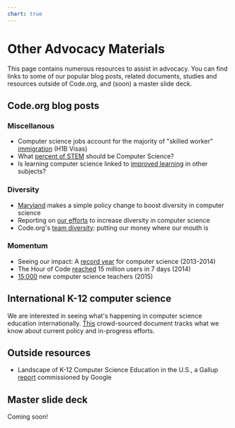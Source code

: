 ```yaml
---
chart: true
---
```

# Other Advocacy Materials

This page contains numerous resources to assist in advocacy. You can find links to some of our popular blog posts, related documents, studies and resources outside of Code.org, and (soon) a master slide deck.  


## Code.org blog posts
### Miscellanous

* Computer science jobs account for the majority of "skilled worker" [immigration](http://blog.code.org/post/116568172243/with-all-the-national-debate-on-immigration-i) (H1B Visas)
* What [percent of STEM](http://blog.code.org/post/89267280803/stem) should be Computer Science?
* Is learning computer science linked to [improved learning](http://blog.code.org/post/125429946375/cs-other-subjects)  in other subjects?


### Diversity

* [Maryland](http://blog.code.org/post/121123281798/md) makes a simple policy change to boost diversity in computer science
* Reporting on [our efforts](http://blog.code.org/post/98856300118/diversity) to increase diversity in computer science
* Code.org's [team diversity](http://blog.code.org/post/98703117328/codeorgs-team-diversity-putting-our-money-where): putting our money where our mouth is

### Momentum

* Seeing our impact: A [record year](http://blog.code.org/post/91961669383/ap-computer-science) for computer science (2013-2014)
* The Hour of Code [reached](http://blog.code.org/post/70175643054/stats) 15 million users in 7 days (2014)
* [15,000](http://blog.code.org/post/128786388333/15000-new-computer-science-teachers) new computer science teachers (2015)




## International K-12 computer science
We are interested in seeing what's happening in computer science education internationally. [This](https://docs.google.com/document/d/1H171Mu2RKzD9Qvp38sjKu1vuXX524XqdHtUf0BFzpWI/edit?usp=sharing) crowd-sourced document tracks what we know about current policy and in-progress efforts. 


## Outside resources

- Landscape of K-12 Computer Science Education in the U.S., a Gallup [report](http://csedu.gallup.com/home.aspx) commissioned by Google



## Master slide deck 
Coming soon!
